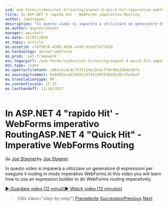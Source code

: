 ```yaml
---
uid: web-forms/videos/net-4/routing/aspnet-4-quick-hit-imperative-webforms-routing
title: In ASP.NET 4 rapida Hit - WebForms imperativo Routing
author: JoeStagner
description: "In questo video si imparerà a utilizzare un generatore di espressioni per eseguire il routing in modo imperativo WebForms."
ms.author: aspnetcontent
manager: wpickett
ms.date: 11/05/2009
ms.topic: article
ms.assetid: c78fd810-4309-4d58-afd9-81e9ffa77429
ms.technology: dotnet-webforms
ms.prod: .net-framework
msc.legacyurl: /web-forms/videos/net-4/routing/aspnet-4-quick-hit-imperative-webforms-routing
msc.type: video
ms.openlocfilehash: cd81cacdc4c753f119e155acff0c96e2bb4e58fe
ms.sourcegitcommit: 9a9483aceb34591c97451997036a9120c3fe2baf
ms.translationtype: MT
ms.contentlocale: it-IT
ms.lasthandoff: 11/10/2017
---
```

<a name="aspnet-4-quick-hit---imperative-webforms-routing"></a><span data-ttu-id="d448d-103">In ASP.NET 4 "rapido Hit' - WebForms imperativo Routing</span><span class="sxs-lookup"><span data-stu-id="d448d-103">ASP.NET 4 "Quick Hit" - Imperative WebForms Routing</span></span>
====================
<span data-ttu-id="d448d-104">da [Joe Stagner](https://github.com/JoeStagner)</span><span class="sxs-lookup"><span data-stu-id="d448d-104">by [Joe Stagner](https://github.com/JoeStagner)</span></span>

<span data-ttu-id="d448d-105">In questo video si imparerà a utilizzare un generatore di espressioni per eseguire il routing in modo imperativo WebForms.</span><span class="sxs-lookup"><span data-stu-id="d448d-105">In this video you will learn how to use an expression builder to do WebForms routing imperatively.</span></span> 

[<span data-ttu-id="d448d-106">&#9654; Guardare video (12 minuti)</span><span class="sxs-lookup"><span data-stu-id="d448d-106">&#9654; Watch video (12 minutes)</span></span>](https://channel9.msdn.com/Blogs/ASP-NET-Site-Videos/aspnet-4-quick-hit-imperative-webforms-routing)

>[!div class="step-by-step"]
<span data-ttu-id="d448d-107">[Precedente](aspnet-4-quick-hit-permanent-redirect.md)
[Successivo](aspnet-4-quick-hit-declarative-webforms-routing.md)</span><span class="sxs-lookup"><span data-stu-id="d448d-107">[Previous](aspnet-4-quick-hit-permanent-redirect.md)
[Next](aspnet-4-quick-hit-declarative-webforms-routing.md)</span></span>
